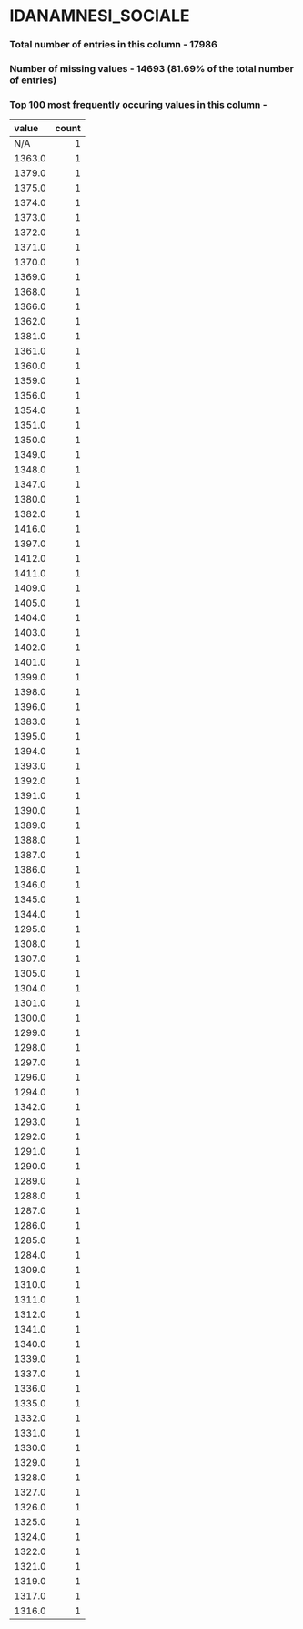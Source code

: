 
# IDANAMNESI_SOCIALE

### Total number of entries in this column - 17986

### Number of missing values - 14693 (81.69% of the total number of entries)

### Top 100 most frequently occuring values in this column -

| value   |   count |
|:--------|--------:|
| N/A     |       1 |
| 1363.0  |       1 |
| 1379.0  |       1 |
| 1375.0  |       1 |
| 1374.0  |       1 |
| 1373.0  |       1 |
| 1372.0  |       1 |
| 1371.0  |       1 |
| 1370.0  |       1 |
| 1369.0  |       1 |
| 1368.0  |       1 |
| 1366.0  |       1 |
| 1362.0  |       1 |
| 1381.0  |       1 |
| 1361.0  |       1 |
| 1360.0  |       1 |
| 1359.0  |       1 |
| 1356.0  |       1 |
| 1354.0  |       1 |
| 1351.0  |       1 |
| 1350.0  |       1 |
| 1349.0  |       1 |
| 1348.0  |       1 |
| 1347.0  |       1 |
| 1380.0  |       1 |
| 1382.0  |       1 |
| 1416.0  |       1 |
| 1397.0  |       1 |
| 1412.0  |       1 |
| 1411.0  |       1 |
| 1409.0  |       1 |
| 1405.0  |       1 |
| 1404.0  |       1 |
| 1403.0  |       1 |
| 1402.0  |       1 |
| 1401.0  |       1 |
| 1399.0  |       1 |
| 1398.0  |       1 |
| 1396.0  |       1 |
| 1383.0  |       1 |
| 1395.0  |       1 |
| 1394.0  |       1 |
| 1393.0  |       1 |
| 1392.0  |       1 |
| 1391.0  |       1 |
| 1390.0  |       1 |
| 1389.0  |       1 |
| 1388.0  |       1 |
| 1387.0  |       1 |
| 1386.0  |       1 |
| 1346.0  |       1 |
| 1345.0  |       1 |
| 1344.0  |       1 |
| 1295.0  |       1 |
| 1308.0  |       1 |
| 1307.0  |       1 |
| 1305.0  |       1 |
| 1304.0  |       1 |
| 1301.0  |       1 |
| 1300.0  |       1 |
| 1299.0  |       1 |
| 1298.0  |       1 |
| 1297.0  |       1 |
| 1296.0  |       1 |
| 1294.0  |       1 |
| 1342.0  |       1 |
| 1293.0  |       1 |
| 1292.0  |       1 |
| 1291.0  |       1 |
| 1290.0  |       1 |
| 1289.0  |       1 |
| 1288.0  |       1 |
| 1287.0  |       1 |
| 1286.0  |       1 |
| 1285.0  |       1 |
| 1284.0  |       1 |
| 1309.0  |       1 |
| 1310.0  |       1 |
| 1311.0  |       1 |
| 1312.0  |       1 |
| 1341.0  |       1 |
| 1340.0  |       1 |
| 1339.0  |       1 |
| 1337.0  |       1 |
| 1336.0  |       1 |
| 1335.0  |       1 |
| 1332.0  |       1 |
| 1331.0  |       1 |
| 1330.0  |       1 |
| 1329.0  |       1 |
| 1328.0  |       1 |
| 1327.0  |       1 |
| 1326.0  |       1 |
| 1325.0  |       1 |
| 1324.0  |       1 |
| 1322.0  |       1 |
| 1321.0  |       1 |
| 1319.0  |       1 |
| 1317.0  |       1 |
| 1316.0  |       1 |
